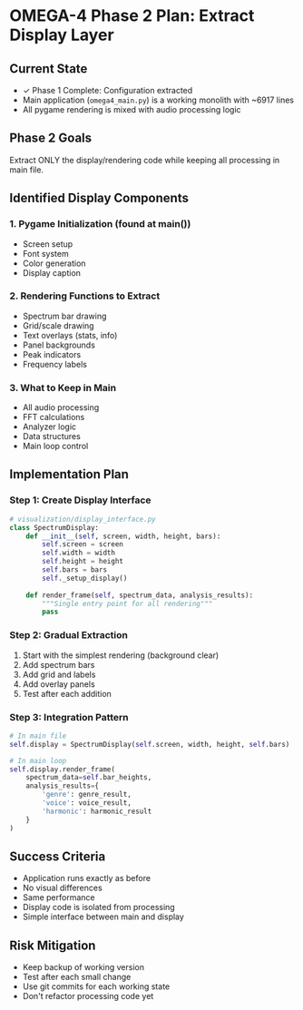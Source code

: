 # OMEGA-4 Phase 2 Plan: Extract Display Layer

## Current State
- ✓ Phase 1 Complete: Configuration extracted
- Main application (`omega4_main.py`) is a working monolith with ~6917 lines
- All pygame rendering is mixed with audio processing logic

## Phase 2 Goals
Extract ONLY the display/rendering code while keeping all processing in main file.

## Identified Display Components

### 1. Pygame Initialization (found at main())
- Screen setup
- Font system
- Color generation
- Display caption

### 2. Rendering Functions to Extract
- Spectrum bar drawing
- Grid/scale drawing  
- Text overlays (stats, info)
- Panel backgrounds
- Peak indicators
- Frequency labels

### 3. What to Keep in Main
- All audio processing
- FFT calculations
- Analyzer logic
- Data structures
- Main loop control

## Implementation Plan

### Step 1: Create Display Interface
```python
# visualization/display_interface.py
class SpectrumDisplay:
    def __init__(self, screen, width, height, bars):
        self.screen = screen
        self.width = width
        self.height = height
        self.bars = bars
        self._setup_display()
    
    def render_frame(self, spectrum_data, analysis_results):
        """Single entry point for all rendering"""
        pass
```

### Step 2: Gradual Extraction
1. Start with the simplest rendering (background clear)
2. Add spectrum bars
3. Add grid and labels
4. Add overlay panels
5. Test after each addition

### Step 3: Integration Pattern
```python
# In main file
self.display = SpectrumDisplay(self.screen, width, height, self.bars)

# In main loop
self.display.render_frame(
    spectrum_data=self.bar_heights,
    analysis_results={
        'genre': genre_result,
        'voice': voice_result,
        'harmonic': harmonic_result
    }
)
```

## Success Criteria
- Application runs exactly as before
- No visual differences
- Same performance
- Display code is isolated from processing
- Simple interface between main and display

## Risk Mitigation
- Keep backup of working version
- Test after each small change
- Use git commits for each working state
- Don't refactor processing code yet